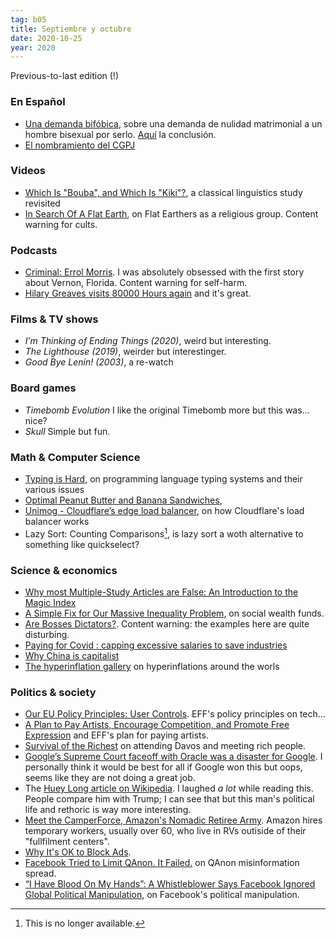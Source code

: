 ```yaml
---
tag: b05
title: Septiembre y octubre
date: 2020-10-25
year: 2020
---
```


Previous-to-last edition (!)

### En Español

- [Una demanda bifóbica](http://asihablociceron.blogspot.com/2020/10/una-demanda-bifobica.html), sobre una demanda de nulidad matrimonial a un hombre bisexual por serlo. [Aquí](https://elpais.com/sociedad/2020-10-20/una-juez-condena-a-un-hombre-por-ocultar-a-su-esposa-que-habia-tenido-relaciones-homosexuales.html#comentarios) la conclusión.
- [El nombramiento del CGPJ](http://asihablociceron.blogspot.com/2020/10/el-nombramiento-del-cgpj.html)

### Videos

- [Which Is "Bouba", and Which Is "Kiki"?](https://www.youtube.com/watch?v=1TDIAObsqcs), a classical linguistics study revisited
- [In Search Of A Flat Earth](https://youtu.be/JTfhYyTuT44), on Flat Earthers as a religious group. Content warning for cults.

### Podcasts

- [Criminal: Errol Morris](https://thisiscriminal.com/episode-148-errol-morris-9-25-2020/). I was absolutely obsessed with the first story about Vernon, Florida. Content warning for self-harm.
- [Hilary Greaves visits 80000 Hours again](https://80000hours.org/podcast/episodes/hilary-greaves-comparing-existence-and-non-existence/) and it's great.

### Films & TV shows

- *I’m Thinking of Ending Things (2020)*, weird but interesting.
- *The Lighthouse (2019)*, weirder but interestinger.
- *Good Bye Lenin! (2003)*, a re-watch

### Board games

- *Timebomb Evolution* I like the original Timebomb more but this was… nice?
- *Skull* Simple but fun.

### Math & Computer Science

- [Typing is Hard](https://typing-is-hard.ch/?s=09), on programming language typing systems and their various issues
- [Optimal Peanut Butter and Banana Sandwiches](https://www.ethanrosenthal.com/2020/08/25/optimal-peanut-butter-and-banana-sandwiches/),
- [Unimog - Cloudflare’s edge load balancer](https://blog.cloudflare.com/unimog-cloudflares-edge-load-balancer/), on how Cloudflare's load balancer works
- Lazy Sort: Counting Comparisons[^link], is lazy sort a woth alternative to something like quickselect?

[^link]: This is no longer available.

### Science & economics

- [Why most Multiple-Study Articles are False: An Introduction to the Magic Index](https://replicationindex.com/2018/02/18/why-most-multiple-study-articles-are-false-an-introduction-to-the-magic-index/)
- [A Simple Fix for Our Massive Inequality Problem](https://www.nytimes.com/2017/11/30/opinion/inequality-social-wealth-fund.html), on social wealth funds.
- [Are Bosses Dictators?](https://www.newyorker.com/books/page-turner/are-bosses-dictators). Content warning: the examples here are quite disturbing.
- [Paying for Covid : capping excessive salaries to save industries](https://autonomy.work/portfolio/payratios/)
- [Why China is capitalist](https://lausan.hk/2020/why-china-is-capitalist/)
- [The hyperinflation gallery](https://lcamtuf.coredump.cx/hyper/?s=09) on hyperinflations around the worls

### Politics & society

- [Our EU Policy Principles: User Controls](https://www.eff.org/deeplinks/2020/08/our-eu-policy-principles-user-controls). EFF's policy principles on tech…
- [A Plan to Pay Artists, Encourage Competition, and Promote Free Expression](https://www.eff.org/deeplinks/2020/05/plan-pay-artists-encourage-competition-and-promote-free-expression) and EFF's plan for paying artists.
- [Survival of the Richest](https://onezero.medium.com/survival-of-the-richest-9ef6cddd0cc1) on attending Davos and meeting rich people.
- [Google’s Supreme Court faceoff with Oracle was a disaster for Google](https://arstechnica.com/tech-policy/2020/10/googles-supreme-court-faceoff-with-oracle-was-a-disaster-for-google). I personally think it would be best for all if Google won this but oops, seems like they are not doing a great job.
- The [Huey Long article on Wikipedia](https://en.wikipedia.org/wiki/Huey_Long). I laughed *a lot* while reading this. People compare him with Trump; I can see that but this man's political life and rethoric is way more interesting.
- [Meet the CamperForce, Amazon's Nomadic Retiree Army](https://www.wired.com/story/meet-camperforce-amazons-nomadic-retiree-army/). Amazon hires temporary workers, usually over 60, who live in RVs outiside of their "fullfilment centers".
- [Why It's OK to Block Ads](http://blog.practicalethics.ox.ac.uk/2015/10/why-its-ok-to-block-ads/).
- [Facebook Tried to Limit QAnon. It Failed.](https://www.nytimes.com/2020/09/18/technology/facebook-tried-to-limit-qanon-it-failed.html) on QAnon misinformation spread.
- [“I Have Blood On My Hands”: A Whistleblower Says Facebook Ignored Global Political Manipulation](https://www.buzzfeednews.com/article/craigsilverman/facebook-ignore-political-manipulation-whistleblower-memo), on Facebook's political manipulation.
